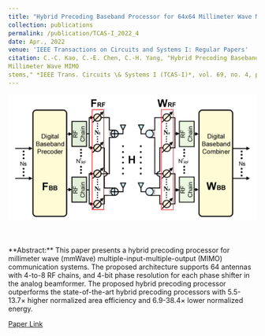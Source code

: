 ```yaml
---
title: "Hybrid Precoding Baseband Processor for 64x64 Millimeter Wave MIMO Systems"
collection: publications
permalink: /publication/TCAS-I_2022_4
date: Apr., 2022
venue: 'IEEE Transactions on Circuits and Systems I: Regular Papers'
citation: C.-C. Kao, C.-E. Chen, C.-H. Yang, "Hybrid Precoding Baseband Processor for 64x64 
Millimeter Wave MIMO 
stems," *IEEE Trans. Circuits \& Systems I (TCAS-I)*, vol. 69, no. 4, pp. 1765-1773, Apr. 2022.
---
```

<p align="center">
<img src='/images/publications/Hybrid_Precoding.jpg' width='600' > 
</p><br>


<br>
**Abstract:** This paper presents a hybrid precoding processor for millimeter wave (mmWave) multiple-input-multiple-output (MIMO) communication systems. The proposed architecture supports 64 antennas with 4-to-8 RF chains, and 4-bit phase resolution for each phase shifter in the analog beamformer. The proposed hybrid precoding processor outperforms the state-of-the-art hybrid precoding processors with 5.5-13.7× higher normalized area efficiency and 6.9-38.4× lower normalized energy.

[Paper Link](http://jacky1229.github.io/files/publication_papers/Hybrid_Precoding_Baseband_Processor_for_64__64_Millimeter_Wave_MIMO_Systems.pdf)


